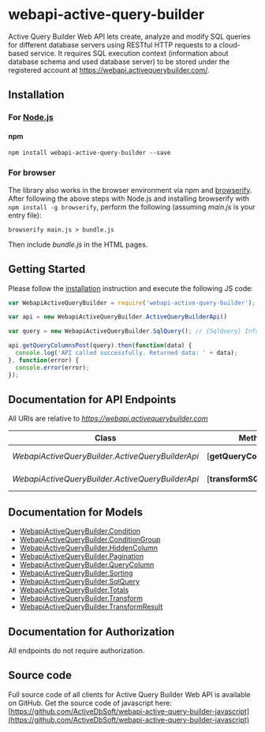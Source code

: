 # webapi-active-query-builder

Active Query Builder Web API lets create, analyze and modify SQL queries for different database servers using RESTful HTTP requests to a cloud-based service. It requires SQL execution context (information about database schema and used database server) to be stored under the registered account at https://webapi.activequerybuilder.com/.

## Installation

### For [Node.js](https://nodejs.org/)

#### npm

```shell
npm install webapi-active-query-builder --save
```

### For browser

The library also works in the browser environment via npm and [browserify](http://browserify.org/). After following
the above steps with Node.js and installing browserify with `npm install -g browserify`,
perform the following (assuming *main.js* is your entry file):

```shell
browserify main.js > bundle.js
```

Then include *bundle.js* in the HTML pages.

## Getting Started

Please follow the [installation](#installation) instruction and execute the following JS code:

```javascript
var WebapiActiveQueryBuilder = require('webapi-active-query-builder');

var api = new WebapiActiveQueryBuilder.ActiveQueryBuilderApi()

var query = new WebapiActiveQueryBuilder.SqlQuery(); // {SqlQuery} Information about SQL query and it's context.

api.getQueryColumnsPost(query).then(function(data) {
  console.log('API called successfully. Returned data: ' + data);
}, function(error) {
  console.error(error);
});


```

## Documentation for API Endpoints

All URIs are relative to *https://webapi.activequerybuilder.com*

Class | Method | HTTP request | Description
------------ | ------------- | ------------- | -------------
*WebapiActiveQueryBuilder.ActiveQueryBuilderApi* | [**getQueryColumnsPost**] | **POST** /getQueryColumns | 
*WebapiActiveQueryBuilder.ActiveQueryBuilderApi* | [**transformSQLPost**] | **POST** /transformSQL | 


## Documentation for Models

 - [WebapiActiveQueryBuilder.Condition](https://github.com/ActiveDbSoft/webapi-active-query-builder-javascript/blob/master/docs/Condition.md)
 - [WebapiActiveQueryBuilder.ConditionGroup](https://github.com/ActiveDbSoft/webapi-active-query-builder-javascript/blob/master/docs/ConditionGroup.md)
 - [WebapiActiveQueryBuilder.HiddenColumn](https://github.com/ActiveDbSoft/webapi-active-query-builder-javascript/blob/master/docs/HiddenColumn.md)
 - [WebapiActiveQueryBuilder.Pagination](https://github.com/ActiveDbSoft/webapi-active-query-builder-javascript/blob/master/docs/Pagination.md)
 - [WebapiActiveQueryBuilder.QueryColumn](https://github.com/ActiveDbSoft/webapi-active-query-builder-javascript/blob/master/docs/QueryColumn.md)
 - [WebapiActiveQueryBuilder.Sorting](https://github.com/ActiveDbSoft/webapi-active-query-builder-javascript/blob/master/docs/Sorting.md)
 - [WebapiActiveQueryBuilder.SqlQuery](https://github.com/ActiveDbSoft/webapi-active-query-builder-javascript/blob/master/docs/SqlQuery.md)
 - [WebapiActiveQueryBuilder.Totals](https://github.com/ActiveDbSoft/webapi-active-query-builder-javascript/blob/master/docs/Totals.md)
 - [WebapiActiveQueryBuilder.Transform](https://github.com/ActiveDbSoft/webapi-active-query-builder-javascript/blob/master/docs/Transform.md)
 - [WebapiActiveQueryBuilder.TransformResult](https://github.com/ActiveDbSoft/webapi-active-query-builder-javascript/blob/master/docs/TransformResult.md)


## Documentation for Authorization

 All endpoints do not require authorization.


## Source code
Full source code of all clients for Active Query Builder Web API is available on GitHub. Get the source code of javascript here: [https://github.com/ActiveDbSoft/webapi-active-query-builder-javascript](https://github.com/ActiveDbSoft/webapi-active-query-builder-javascript)
